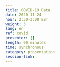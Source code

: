 ```yaml
---
title: COVID-19 Data
date: 2020-11-24
hour: 2:30-3:00 EST
weight: 3
lang: en
ref: covid
presenter: []
length: 90 minutes
time: synchronous
category: presentation
session-link:
---
```

